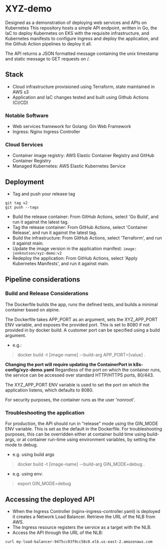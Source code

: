 # XYZ-demo
Designed as a demonstration of deploying web services and APIs on Kubernetes
This repository hosts a simple API endpoint, written in Go, the IaC to deploy
Kubernetes on EKS with the requisite infrastructure, and Kubernetes manifests to configure
Ingress and deploy the application, and the Github Action pipelines to deploy it all.

The API returns a JSON formatted message containing the 
unix timestamp and static message to GET requests on /.

## Stack
* Cloud infrastructure provisioned using Terraform, state maintained in AWS s3
* Application and IaC changes tested and built using Github Actions (CI/CD)

### Notable Software
* Web services framework for Golang: Gin Web Framework
* Ingress: Nginx Ingress Controller

### Cloud Services
* Container image registry: AWS Elastic Container Registry and GitHub Container Registry
* Managed Kubernetes: AWS Elastic Kubernetes Service

## Deployment
* Tag and push your release tag
```
git tag v2
git push --tags
```
* Build the release container: From GitHub Actions, select 'Go Build', and run it against the latest tag.
* Tag the release container: From GitHub Actions, select 'Container Release', and run it against the latest tag.
* Build the infrastructure: From GitHub Actions, select 'Terraform', and run it against main.
* Update the image version in the application manifest: `image: jonknutson/xyz-demo:v2`
* Redeploy the application: From GitHub Actions, select 'Apply Kubernetes Manifests', and run it against main.

## Pipeline considerations
### Build and Release Considerations
The Dockerfile builds the app, runs the defined tests, and builds a
minimal container based on alpine.

The Dockerfile takes APP_PORT as an argument, sets the
XYZ_APP_PORT ENV variable, and exposes the provided port.
This is set to 8080 if not provided in by docker build.
A customer port can be specified using a build argument.
- e.g.:
> docker build -t [image-name] --build-arg APP_PORT=[value] .

**Changing the port will require updating the ContainerPort in k8s-config/xyz-demo.yaml**
Regardless of the port on which the container runs, the service can be
accessed over standard HTTP/HTTPS ports, 80/443.

The XYZ_APP_PORT ENV variable is used to set the port on which the
application listens, which defaults to 8080.

For security purposes, the container runs as the user 'nonroot'.

### Troubleshooting the application
For production, the API should run in "release" mode using
the GIN_MODE ENV variable. This is set as the default in the
Dockerfile. For troubleshooting purposes, this can be overridden
either at container build time using build-args, or at container
run-time using environment variables, by setting the mode to debug.
- e.g. using build args
> docker build -t [image-name] --build-arg GIN_MODE=debug .
- e.g. using env:
> export GIN_MODE=debug

## Accessing the deployed API
* When the Ingress Controller (nginx-ingress-controller.yaml) is deployed
it creates a Network Load Balancer. Retrieve the URL of the NLB from AWS.
* The Ingress resource registers the service as a target with the
NLB.
* Access the API through the URL of the NLB:
```
curl my-load-balancer-9475cc03f9cc58c0.elb.us-east-2.amazonaws.com
```